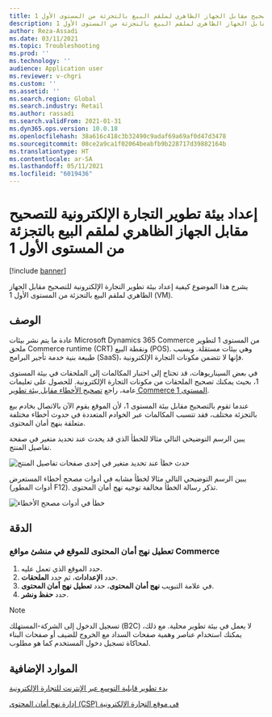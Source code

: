 ```yaml
---
title: إعداد بيئة تطوير التجارة الإلكترونية للتصحيح مقابل الجهاز الظاهري لملقم البيع بالتجزئة من المستوى الأول 1
description: يشرح هذا الموضوع كيفية إعداد بيئة تطوير التجارة الإلكترونية للتصحيح مقابل الجهاز الظاهري لملقم البيع بالتجزئة من المستوى الأول 1 (VM).
author: Reza-Assadi
ms.date: 03/11/2021
ms.topic: Troubleshooting
ms.prod: ''
ms.technology: ''
audience: Application user
ms.reviewer: v-chgri
ms.custom: ''
ms.assetid: ''
ms.search.region: Global
ms.search.industry: Retail
ms.author: rassadi
ms.search.validFrom: 2021-01-31
ms.dyn365.ops.version: 10.0.18
ms.openlocfilehash: 38a616c418c3b32490c9adaf69a69af0d47d3478
ms.sourcegitcommit: 08ce2a9ca1f02064beabfb9b228717d39882164b
ms.translationtype: HT
ms.contentlocale: ar-SA
ms.lasthandoff: 05/11/2021
ms.locfileid: "6019436"
---
```

# <a name="set-up-an-e-commerce-development-environment-to-debug-against-a-tier-1-retail-server-virtual-machine"></a>إعداد بيئة تطوير التجارة الإلكترونية للتصحيح مقابل الجهاز الظاهري لملقم البيع بالتجزئة من المستوى الأول 1

[!include [banner](../../includes/banner.md)]

يشرح هذا الموضوع كيفية إعداد بيئة تطوير التجارة الإلكترونية للتصحيح مقابل الجهاز الظاهري لملقم البيع بالتجزئة من المستوى الأول 1 (VM).

## <a name="description"></a>الوصف

عادة ما يتم نشر بيئات Microsoft Dynamics 365 Commerce من المستوى 1 لتطوير ملحق Commerce runtime (CRT) ونقطة البيع (POS). وهي بيئات مستقلة. وبسبب طبيعة بنية خدمة تأجير البرامج (SaaS)، فإنها لا تتضمن مكونات التجارة الإلكترونية.

في بعض السيناريوهات، قد تحتاج إلى اختبار المكالمات إلى الملحقات في بيئة المستوى 1، بحيث يمكنك تصحيح الملحقات من مكونات التجارة الإلكترونية. للحصول على تعليمات عامة، راجع [تصحيح الأخطاء مقابل بيئة تطوير Commerce المستوى 1](../e-commerce-extensibility/debug-tier-1.md).

عندما تقوم بالتصحيح مقابل بيئة المستوى 1، لأن الموقع يقوم الآن بالاتصال بخادم بيع بالتجزئة مختلف، فقد تتسبب المكالمات عبر الخوادم المتعددة في حدوث أخطاء مختلفة متعلقة بنهج أمان المحتوى.

يبين الرسم التوضيحي التالي مثالا للخطأ الذي قد يحدث عند تحديد متغير في صفحة تفاصيل المنتج.

![حدث خطأ عند تحديد متغير في إحدى صفحات تفاصيل المنتج](media/unhandled-rejection-error.jpg)

يبين الرسم التوضيحي التالي مثالا لخطأ مشابه في أدوات مصحح أخطاء المستعرض (أدوات المطور F12). تذكر رسالة الخطأ مخالفة توجيه نهج أمان المحتوى.

![خطأ في أدوات مصحح الأخطاء](media/debugger-tools-error.JPG)

## <a name="resolution"></a>الدقة

### <a name="disable-the-content-security-policy-for-the-site-in-commerce-site-builder"></a>تعطيل نهج أمان المحتوى للموقع في منشئ مواقع Commerce

1. حدد الموقع الذي تعمل عليه.
1. حدد **الإعدادات**، ثم حدد **الملحقات**.
1. في علامة التبويب **نهج أمان المحتوى**، حدد **تعطيل نهج أمان المحتوى**.
1. حدد **حفظ ونشر**.

> [!NOTE]
> تسجيل الدخول إلى الشركة-المستهلك (B2C) لا يعمل في بيئة تطوير محلية. مع ذلك، يمكنك استخدام عناصر وهمية صفحات السداد مع الخروج للضيف أو صفحات البناء لمحاكاة تسجيل دخول المستخدم كما هو مطلوب.

## <a name="additional-resources"></a>الموارد الإضافية

[‏‫بدء تطوير قابلية التوسع عبر الإنترنت للتجارة الإلكترونية](../e-commerce-extensibility/sdk-getting-started.md)

[إدارة نهج أمان المحتوى (CSP) في موقع التجارة الإلكترونية](../manage-csp.md)
